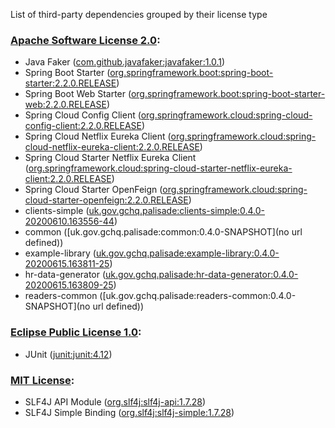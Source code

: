 List of third-party dependencies grouped by their license type

### [Apache Software License 2.0](./licenses/apache_software_license_2.0.txt):
* Java Faker ([com.github.javafaker:javafaker:1.0.1](http://github.com/DiUS/java-faker))
* Spring Boot Starter ([org.springframework.boot:spring-boot-starter:2.2.0.RELEASE](https://projects.spring.io/spring-boot/#/spring-boot-parent/spring-boot-starters/spring-boot-starter))
* Spring Boot Web Starter ([org.springframework.boot:spring-boot-starter-web:2.2.0.RELEASE](https://projects.spring.io/spring-boot/#/spring-boot-parent/spring-boot-starters/spring-boot-starter-web))
* Spring Cloud Config Client ([org.springframework.cloud:spring-cloud-config-client:2.2.0.RELEASE](https://spring.io))
* Spring Cloud Netflix Eureka Client ([org.springframework.cloud:spring-cloud-netflix-eureka-client:2.2.0.RELEASE](https://spring.io/spring-cloud/spring-cloud-netflix/spring-cloud-netflix-eureka-client))
* Spring Cloud Starter Netflix Eureka Client ([org.springframework.cloud:spring-cloud-starter-netflix-eureka-client:2.2.0.RELEASE](https://projects.spring.io/spring-cloud))
* Spring Cloud Starter OpenFeign ([org.springframework.cloud:spring-cloud-starter-openfeign:2.2.0.RELEASE](https://projects.spring.io/spring-cloud))
* clients-simple ([uk.gov.gchq.palisade:clients-simple:0.4.0-20200610.163556-44](https://projects.spring.io/spring-boot/#/spring-boot-starter-parent/clients/clients-simple))
* common ([uk.gov.gchq.palisade:common:0.4.0-SNAPSHOT](no url defined))
* example-library ([uk.gov.gchq.palisade:example-library:0.4.0-20200615.163811-25](https://github.com/gchq/Palisade-examples/tree/develop/example-library))
* hr-data-generator ([uk.gov.gchq.palisade:hr-data-generator:0.4.0-20200615.163809-25](https://github.com/gchq/Palisade-examples/tree/develop/hr-data-generator))
* readers-common ([uk.gov.gchq.palisade:readers-common:0.4.0-SNAPSHOT](no url defined))

### [Eclipse Public License 1.0](./licenses/eclipse_public_license_1.0.html):
* JUnit ([junit:junit:4.12](http://junit.org))

### [MIT License](./licenses/mit_license.txt):
* SLF4J API Module ([org.slf4j:slf4j-api:1.7.28](http://www.slf4j.org))
* SLF4J Simple Binding ([org.slf4j:slf4j-simple:1.7.28](http://www.slf4j.org))
